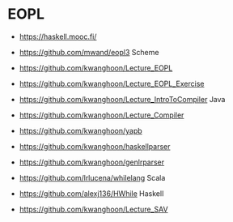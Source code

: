 ﻿# EOPL
- https://haskell.mooc.fi/
- https://github.com/mwand/eopl3 Scheme

- https://github.com/kwanghoon/Lecture_EOPL
- https://github.com/kwanghoon/Lecture_EOPL_Exercise
- https://github.com/kwanghoon/Lecture_IntroToCompiler Java
- https://github.com/kwanghoon/Lecture_Compiler
- https://github.com/kwanghoon/yapb
- https://github.com/kwanghoon/haskellparser
- https://github.com/kwanghoon/genlrparser

- https://github.com/lrlucena/whilelang Scala
- https://github.com/alexj136/HWhile Haskell
- https://github.com/kwanghoon/Lecture_SAV